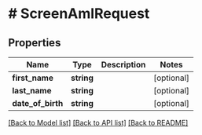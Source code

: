 # # ScreenAmlRequest

## Properties

Name | Type | Description | Notes
------------ | ------------- | ------------- | -------------
**first_name** | **string** |  | [optional]
**last_name** | **string** |  | [optional]
**date_of_birth** | **string** |  | [optional]

[[Back to Model list]](../../README.md#models) [[Back to API list]](../../README.md#endpoints) [[Back to README]](../../README.md)
